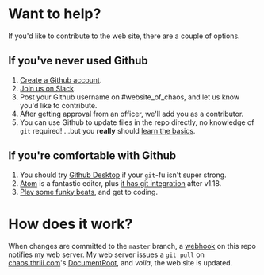# Want to help?

If you'd like to contribute to the web site, there are a couple of options.

## If you've never used Github

  1. [Create a Github account](https://github.com/join).
  2. [Join us on Slack](https://legacyofchaoshome.slack.com/).
  3. Post your Github username on #website_of_chaos, and let us know you'd like to contribute.
  4. After getting approval from an officer, we'll add you as a contributor.
  5. You can use Github to update files in the repo directly, no knowledge of `git` 
     required! ...but you **really** should [learn the basics](https://guides.github.com/).

## If you're comfortable with Github

  1. You should try [Github Desktop](https://desktop.github.com/) if your `git`-fu isn't super strong.
  2. [Atom](https://atom.io/) is a fantastic editor, plus 
     [it has git integration](https://www.youtube.com/watch?v=7FPTUaoHtjQ) after v1.18.
  3. [Play some funky beats](https://www.youtube.com/watch?v=ns3SAjqMGU0&index=10&list=PL7-NrfuNPRyyClJ3M_suEWEzIVJWr6HAA), 
     and get to coding.
  
# How does it work?

When changes are committed to the `master` branch, a [webhook](https://developer.github.com/webhooks/) 
on this repo notifies my web server.  My web server issues a `git pull` on 
[chaos.thriii.com](http://chaos.thriii.com/)'s [DocumentRoot](http://httpd.apache.org/docs/2.2/mod/core.html#documentroot), 
and _voila_, the web site is updated.
